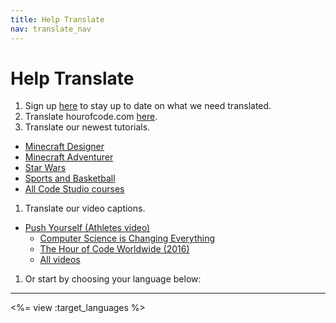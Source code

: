 ```yaml
---
title: Help Translate
nav: translate_nav
---
```


# Help Translate
1. Sign up [here](http://eepurl.com/Im_In) to stay up to date on what we need translated.
1. Translate hourofcode.com [here](https://crowdin.com/project/hour-of-code).
1. Translate our newest tutorials.
  * [Minecraft Designer](/translate/minecraft)
  * [Minecraft Adventurer](/translate/mc)
  * [Star Wars](/translate/starwars)
  * [Sports and Basketball](/translate/sports)
  * [All Code Studio courses](/translate/tutorials)
1. Translate our video captions.
  * [Push Yourself (Athletes video)](https://www.amara.org/en/videos/SxHuH7lZDxIs/info/push-yourself-anybody-can-learn/)
	* [Computer Science is Changing Everything](https://www.amara.org/en/videos/atEXdPApYAO8/info/computer-science-is-changing-everything/)
	* [The Hour of Code Worldwide (2016)](https://www.amara.org/en/videos/mbBjcLLwypIT/info/hour-of-code-worldwide/)
	* [All videos](/translate/videos)
1. Or start by choosing your language below:

---

<%= view :target_languages %>
